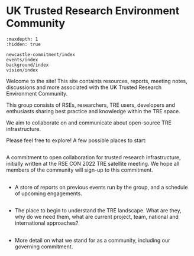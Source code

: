 # UK Trusted Research Environment Community

```{toctree}
:maxdepth: 1
:hidden: true

newcastle-commitment/index
events/index
background/index
vision/index
```

Welcome to the site! This site containts resources, reports, meeting notes, discussions and more associated with the UK Trusted Research Environment Community.

This group consists of RSEs, researchers, TRE users, developers and enthusiasts sharing best practice and knowledge within the TRE space.

We aim to collaborate on and communicate about open-source TRE infrastructure.

Please feel free to explore! A few possible places to start:

## [](newcastle-commitment/index)

A commitment to open collaboration for trusted research infrastructure, initially written at the RSE CON 2022 TRE satellite meeting.
We hope all members of the community will sign-up to this commitment.

## [](events/index)

- A store of reports on previous events run by the group, and a schedule of upcoming engagements.

## [](background/index)

- The place to begin to understand the TRE landscape. What are they, why do we need them, what are current project, team, national and international approaches?

## [](vision/index)

- More detail on what we stand for as a community, including our governing commitment.
